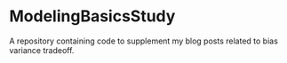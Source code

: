 # ModelingBasicsStudy
A repository containing code to supplement my blog posts related to bias variance tradeoff.
